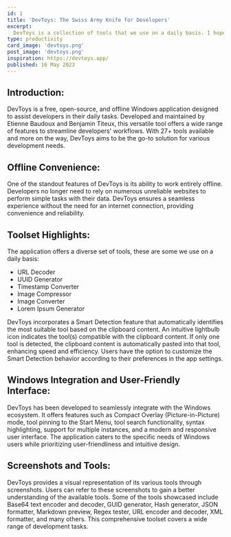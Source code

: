 ```yaml
---
id: 1
title: 'DevToys: The Swiss Army Knife for Developers'
excerpt:
  DevToys is a collection of tools that we use on a daily basis. I hope you find them useful too.
type: productivity
card_image: 'devtoys.png'
post_image: 'devtoys.png'
inspiration: https://devtoys.app/
published: 16 May 2023
---
```


## Introduction:

DevToys is a free, open-source, and offline Windows application designed to assist developers in
their daily tasks. Developed and maintained by Etienne Baudoux and Benjamin Titeux, this versatile
tool offers a wide range of features to streamline developers' workflows. With 27+ tools available
and more on the way, DevToys aims to be the go-to solution for various development needs.

## Offline Convenience:

One of the standout features of DevToys is its ability to work entirely offline. Developers no
longer need to rely on numerous unreliable websites to perform simple tasks with their data. DevToys
ensures a seamless experience without the need for an internet connection, providing convenience and
reliability.

## Toolset Highlights:

The application offers a diverse set of tools, these are some we use on a daily basis:

- URL Decoder
- UUID Generator
- Timestamp Converter
- Image Compressor
- Image Converter
- Lorem Ipsum Generator

DevToys incorporates a Smart Detection feature that automatically identifies the most suitable tool
based on the clipboard content. An intuitive lightbulb icon indicates the tool(s) compatible with
the clipboard content. If only one tool is detected, the clipboard content is automatically pasted
into that tool, enhancing speed and efficiency. Users have the option to customize the Smart
Detection behavior according to their preferences in the app settings.

## Windows Integration and User-Friendly Interface:

DevToys has been developed to seamlessly integrate with the Windows ecosystem. It offers features
such as Compact Overlay (Picture-in-Picture) mode, tool pinning to the Start Menu, tool search
functionality, syntax highlighting, support for multiple instances, and a modern and responsive user
interface. The application caters to the specific needs of Windows users while prioritizing
user-friendliness and intuitive design.

## Screenshots and Tools:

DevToys provides a visual representation of its various tools through screenshots. Users can refer
to these screenshots to gain a better understanding of the available tools. Some of the tools
showcased include Base64 text encoder and decoder, GUID generator, Hash generator, JSON formatter,
Markdown preview, Regex tester, URL encoder and decoder, XML formatter, and many others. This
comprehensive toolset covers a wide range of development tasks.
